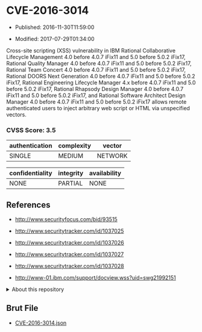 # CVE-2016-3014

- Published: 2016-11-30T11:59:00

- Modified: 2017-07-29T01:34:00

Cross-site scripting (XSS) vulnerability in IBM Rational Collaborative Lifecycle Management 4.0 before 4.0.7 iFix11 and 5.0 before 5.0.2 iFix17, Rational Quality Manager 4.0 before 4.0.7 iFix11 and 5.0 before 5.0.2 iFix17, Rational Team Concert 4.0 before 4.0.7 iFix11 and 5.0 before 5.0.2 iFix17, Rational DOORS Next Generation 4.0 before 4.0.7 iFix11 and 5.0 before 5.0.2 iFix17, Rational Engineering Lifecycle Manager 4.x before 4.0.7 iFix11 and 5.0 before 5.0.2 iFix17, Rational Rhapsody Design Manager 4.0 before 4.0.7 iFix11 and 5.0 before 5.0.2 iFix17, and Rational Software Architect Design Manager 4.0 before 4.0.7 iFix11 and 5.0 before 5.0.2 iFix17 allows remote authenticated users to inject arbitrary web script or HTML via unspecified vectors.

### CVSS Score: **3.5**

| authentication | complexity | vector |
| --- | --- | --- |
| SINGLE | MEDIUM | NETWORK |

| confidentiality | integrity | availability |
| --- | --- | --- |
| NONE | PARTIAL | NONE |

## References

* http://www.securityfocus.com/bid/93515

* http://www.securitytracker.com/id/1037025

* http://www.securitytracker.com/id/1037026

* http://www.securitytracker.com/id/1037027

* http://www.securitytracker.com/id/1037028

* http://www-01.ibm.com/support/docview.wss?uid=swg21992151

<details>
<summary>About this repository</summary> 

  This repository is part of the project [Live Hack CVE](https://github.com/Live-Hack-CVE). Main website can be found [www.live-hack.org](https://www.live-hack.org) 
  
  Made by [Sn0wAlice](https://github.com/Sn0wAlice) for the people that care about security and need to have a feed of the latest CVEs. Hope you enjoy it, don't forget to star the repo and follow me on [Twitter](https://twitter.com/Sn0wAlice) and [Github](https://github.com/Sn0wAlice). And that is my [personnal website](https://www.alice-snow.me/)

  - [Home Page](https://github.com/Live-Hack-CVE)
  - [Framework](https://github.com/Live-Hack-CVE/cve-framework)
  - [CVE database](https://github.com/Live-Hack-CVE/full_database)
  - [Changelog](https://github.com/Live-Hack-CVE/Changelog)
</details>

## Brut File

* [CVE-2016-3014.json](https://raw.githubusercontent.com/Live-Hack-CVE/full_database/main/cves/2016/CVE-2016-3014.json)

